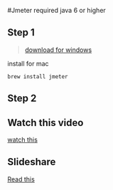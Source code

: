 #Jmeter
required java 6 or higher
## Step 1
> [download for windows](http://sourceforge.net/projects/jmeterforwindows/files/JMeter%202.12_2.3%20for%20Windows.exe/download)


install for mac

```
brew install jmeter
```
## Step 2

## Watch this video
[watch this](https://www.youtube.com/watch?v=cv7KqxaLZd8)

## Slideshare
[Read this](http://www.slideshare.net/dendiesanjaya/jmeter-7069874)
